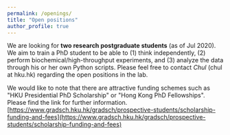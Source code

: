 ```yaml
---
permalink: /openings/
title: "Open positions"
author_profile: true
---
```

We are looking for __two research postgraduate students__ (as of Jul 2020). We aim to train a PhD student to be able to (1) think independently, (2) perform biochemical/high-throughput experiments, and (3) analyze the data through his or her own Python scripts. Please feel free to contact *Chul* (chul at hku.hk) regarding the open positions in the lab.

We would like to note that there are attractive funding schemes such as "HKU Presidential PhD Scholarship" or "Hong Kong PhD Fellowships". Please find the link for further information. [https://www.gradsch.hku.hk/gradsch/prospective-students/scholarship-funding-and-fees](https://www.gradsch.hku.hk/gradsch/prospective-students/scholarship-funding-and-fees)
